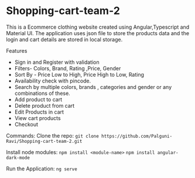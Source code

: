 # Shopping-cart-team-2
This is a Ecommerce clothing website created using Angular,Typescript and Material UI. The application uses json file to store the products data and the login and cart details are stored in local storage.

Features
- Sign in and Register with validation
- Filters- Colors, Brand, Rating ,Price, Gender
- Sort By - Price Low to High, Price High to Low, Rating
- Availability check with pincode.
- Search by multiple colors, brands , categories and  gender or any combinations of these.
- Add product to cart
- Delete product from cart
- Edit Products in cart
- View cart products
- Checkout


Commands:
Clone the repo:
`git clone https://github.com/Palguni-Ravi/Shopping-cart-team-2.git`

Install node modules:
`npm install <module-name>`
`npm install angular-dark-mode`

Run the Application:
`ng serve`


	
			
			

